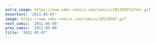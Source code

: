 ```yaml
---
extra_image: https://www.smbc-comics.com/comics/20110507after.gif
hovertext: '2011-05-07'
image: https://www.smbc-comics.com/comics/20110507.gif
next_comic: '2011-05-08'
prev_comic: '2011-05-06'
title: '2011-05-07'
---
```


